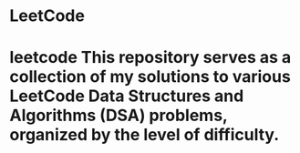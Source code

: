 # LeetCode
# leetcode This repository serves as a collection of my solutions to various LeetCode Data Structures and Algorithms (DSA) problems, organized by the level of difficulty.
